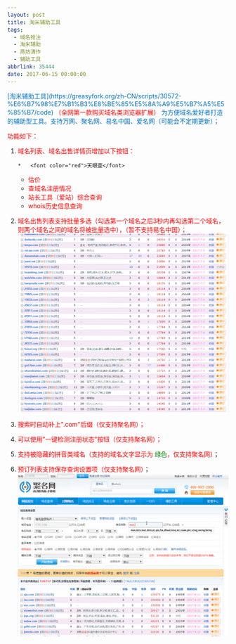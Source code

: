 ```yaml
---
layout: post
title: 淘米辅助工具
tags:
  - 域名抢注
  - 淘米辅助
  - 燕坊清作
  - 辅助工具
abbrlink: 35444
date: 2017-06-15 00:00:00
---
```


<!-- build time:Sat Jun 23 2018 12:05:16 GMT+0800 (中国标准时间) --><font color="#0070c0">[淘米辅助工具](https://greasyfork.org/zh-CN/scripts/30572-%E6%B7%98%E7%B1%B3%E8%BE%85%E5%8A%A9%E5%B7%A5%E5%85%B7/code) <font color="red">（全网第一款购买域名类浏览器扩展）</font> </font><font color="#0070c0">为方便域名爱好者打造的辅助型工具。支持万网、聚名网、易名中国、爱名网（可能会不定期更新）；</font>  
<font color="red">功能如下：</font>

1.  <font color="red">域名列表、域名出售详情页增加以下按钮：</font>

        *   <font color="red">天眼查</font>
    *   <font color="red">估价</font>
    *   <font color="red">查域名注册情况</font>
    *   <font color="red">站长工具（爱站）综合查询</font>
    *   <font color="red">whois历史信息查询</font>
2.  <font color="red">域名出售列表支持批量多选（勾选第一个域名之后3秒内再勾选第二个域名，则两个域名之间的域名将被批量选中），（暂不支持易名中国）；</font>
![域名出售列表支持批量多选](https://github.com/bmqy/taomi-tools/raw/master/images/20170705094655.gif)
3.  <font color="red">搜索时自动补上".com"后缀（仅支持聚名网）；</font>
4.  <font color="red">可以使用"一键检测注册状态"按钮（仅支持聚名网）；</font>
5.  <font color="red">支持被隐藏的拼音类域名（支持的域名文字显示为 <font color="green">绿色</font>，仅支持聚名网）</font>；
6.  <font color="red">预订列表支持保存查询设置项（仅支持聚名网）</font>；
![域名预订列表支持保存查询设置项](https://github.com/bmqy/taomi-tools/raw/master/images/20170810150516.gif)<!-- rebuild by neat -->